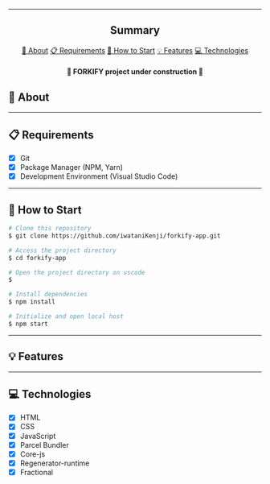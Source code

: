 <!-- <section align="center">
    <img width="606px" height="81,5px" src="img/omnifood-logo.png" />
</section> -->

---

<h2 align="center">Summary</h2>

<p align="center">
    <a href="#about">📙 About</a>
    <a href="#requirements">📋 Requirements</a>
    <a href="#start">📖 How to Start</a>
    <a href="#features">💡 Features</a>
    <a href="#technologies">💻 Technologies</a>
</p>

<h4 align="center">
   🚧 FORKIFY project under construction 🚧
</h4>

<H2 id="about">📙 About</H2>

<!-- <p>Omnifood is an AI-powered food subscription for people who want to eat healthy 365 days per year. It's tailored to the customer's personal tastes and nutritional needs, and has more than 5,000 recipes that can work with any diet as well</p>
<p>Originally created by <a href="https://github.com/jonasschmedtmann">Jonas Schmedtmann<a/> and made by Kenji Iwatani</p>
<p>
    <a href="https://omnifood-kenji.netlify.app/">Check website &rarr;</a>
</p> -->

---

<H2 id="requirements">📋 Requirements</H2>

- [x] Git
- [x] Package Manager (NPM, Yarn)
- [x] Development Environment (Visual Studio Code)

---

<H2 id="start">📖 How to Start</H2>

```bash
# Clone this repository
$ git clone https://github.com/iwataniKenji/forkify-app.git

# Access the project directory
$ cd forkify-app

# Open the project directory on vscode
$

# Install dependencies
$ npm install

# Initialize and open local host
$ npm start

```

---

<H2 id="features">💡 Features</H2>

<!-- - [x] Responsive design with media queries (laptops, tablets and phones)
- [x] Mobile navigation (hidden menu on smaller screens)
- [x] Smooth scrolling
- [x] Sticky navigation
- [x] Image optimizations and performance test
- [x] Forms implementation -->

---

<H2 id="technologies">💻 Technologies</H2>

- [x] HTML
- [x] CSS
- [x] JavaScript
- [x] Parcel Bundler
- [x] Core-js
- [x] Regenerator-runtime
- [x] Fractional
<!-- - [x] Netlify -->

